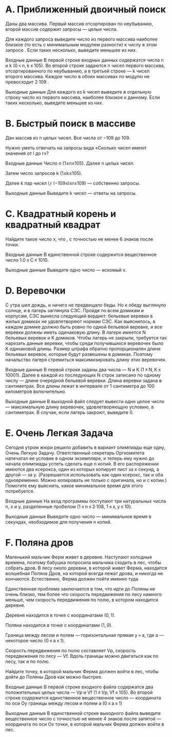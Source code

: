 # A. Приближенный двоичный поиск

Даны два массива. Первый массив отсортирован по неубыванию, второй массив содержит запросы — целые числа.

Для каждого запроса выведите число из первого массива наиболее близкое (то есть с минимальным модулем разности) к числу в этом запросе . Если таких несколько, выведите меньшее из них.

Входные данные
В первой строке входных данных содержатся числа n и k (0 < n, k ≤ 105). Во второй строке задаются n чисел первого массива, отсортированного по неубыванию, а в третьей строке — k чисел второго массива. Каждое число в обоих массивах по модулю не превосходит 2·109 .

Выходные данные
Для каждого из k чисел выведите в отдельную строку число из первого массива, наиболее близкое к данному. Если таких несколько, выведите меньшее из них.


# B. Быстрый поиск в массиве

Дан массив из n целых чисел. Все числа от −109 до 109.

Нужно уметь отвечать на запросы вида «Cколько чисел имеют значения от l до r»?

Входные данные
Число n (1≤n≤105). Далее n целых чисел.

Затем число запросов k (1≤k≤105).

Далее k пар чисел l,r (−109≤l≤r≤109) — собственно запросы.

Выходные данные
Выведите k чисел — ответы на запросы.


# C. Квадратный корень и квадратный квадрат

Найдите такое число x, что , с точностью не менее 6 знаков после точки.

Входные данные
В единственной строке содержится вещественное число 1.0 ≤ C ≤ 1010.

Выходные данные
Выведите одно число — искомый x.


# D. Веревочки

С утра шел дождь, и ничего не предвещало беды. Но к обеду выглянуло солнце, и в лагерь заглянула СЭС. Пройдя по всем домикам и корпусам, СЭС вынесла следующий вердикт: бельевые веревки в жилых домиках не удовлетворяют нормам СЭС. Как выяснилось, в каждом домике должно быть ровно по одной бельевой веревке, и все веревки должны иметь одинаковую длину. В лагере имеется N бельевых веревок и K домиков. Чтобы лагерь не закрыли, требуется так нарезать данные веревки, чтобы среди получившихся веревочек было K одинаковой длины. Размер штрафа обратно пропорционален длине бельевых веревок, которые будут развешены в домиках. Поэтому начальство лагеря стремиться максимизировать длину этих веревочек.

Входные данные
В первой строке заданы два числа — N и K (1 ≤ N, K ≤ 10001). Далее в каждой из последующих N строк записано по одному числу — длине очередной бельевой веревки. Длина веревки задана в сантиметрах. Все длины лежат в интервале от 1 сантиметра до 100 километров включительно.

Выходные данные
В выходной файл следует вывести одно целое число — максимальную длину веревочек, удовлетворяющую условию, в сантиметрах. В случае, если лагерь закроют, выведите 0.


# E. Очень Легкая Задача

Сегодня утром жюри решило добавить в вариант олимпиады еще одну, Очень Легкую Задачу. Ответственный секретарь Оргкомитета напечатал ее условие в одном экземпляре, и теперь ему нужно до начала олимпиады успеть сделать еще n копий. В его распоряжении имеются два ксерокса, один из которых копирует лист за x секунд, а другой — за y. (Разрешается использовать как один ксерокс, так и оба одновременно. Можно копировать не только с оригинала, но и с копии.) Помогите ему выяснить, какое минимальное время для этого потребуется.

Входные данные
На вход программы поступают три натуральных числа n, x и y, разделенные пробелом (1 ≤ n ≤ 2·108, 1 ≤ x, y ≤ 10).

Выходные данные
Выведите одно число — минимальное время в секундах, необходимое для получения n копий.


# F. Поляна дров

Маленький мальчик Ферм живет в деревне. Наступают холодные времена, поэтому бабушка попросила мальчика сходить в лес, чтобы собрать дров. В лесу около деревни, в которой живет Ферма, находится волшебная Поляна Дров, на которой всегда лежат дрова, и никогда не кончаются. Естественно, Ферма должен пойти именно туда.

Единственная проблема заключается в том, что идти до Поляны не очень близко, тем более что скорость передвижения по лесу намного меньше, чем скорость передвижения по полю, в котором находится деревня.

 Деревня находится в точке с координатами  (0, 1).

 Поляна находится в точке с координатами  (1, 0).

 Граница между лесом и полем — горизонтальная прямая y = a, где a — некоторое число (0 ≤ a ≤ 1).

 Скорость передвижения по полю составляет Vp, скорость передвижения по лесу — Vf. Вдоль границы можно двигаться как по лесу, так и по полю.

Найдите точку, в которой мальчик Ферма должен войти в лес, чтобы дойти до Поляны Дров как можно быстрее.

Входные данные
В первой строке входного файла содержатся два положительных целых числа — Vp и Vf (1 ≤ Vp, Vf ≤ 105). Во второй строке содержится единственное вещественное число — координата по оси Oy границы между лесом и полем a  (0 ≤ a ≤ 1)

Выходные данные
В единственной строке выходного файла выведите вещественное число с точностью не менее 4 знаков после запятой — координата по оси Ox точки, в которой мальчик Ферма должен войти в лес.
